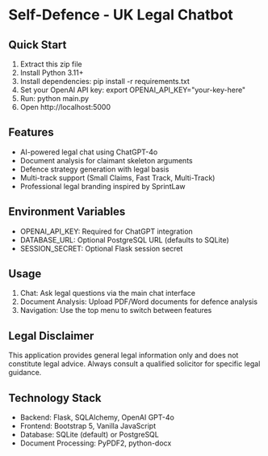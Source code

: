 # Self-Defence - UK Legal Chatbot

## Quick Start
1. Extract this zip file
2. Install Python 3.11+
3. Install dependencies: pip install -r requirements.txt
4. Set your OpenAI API key: export OPENAI_API_KEY="your-key-here"
5. Run: python main.py
6. Open http://localhost:5000

## Features
- AI-powered legal chat using ChatGPT-4o
- Document analysis for claimant skeleton arguments
- Defence strategy generation with legal basis
- Multi-track support (Small Claims, Fast Track, Multi-Track)
- Professional legal branding inspired by SprintLaw

## Environment Variables
- OPENAI_API_KEY: Required for ChatGPT integration
- DATABASE_URL: Optional PostgreSQL URL (defaults to SQLite)
- SESSION_SECRET: Optional Flask session secret

## Usage
1. Chat: Ask legal questions via the main chat interface
2. Document Analysis: Upload PDF/Word documents for defence analysis
3. Navigation: Use the top menu to switch between features

## Legal Disclaimer
This application provides general legal information only and does not constitute legal advice.
Always consult a qualified solicitor for specific legal guidance.

## Technology Stack
- Backend: Flask, SQLAlchemy, OpenAI GPT-4o
- Frontend: Bootstrap 5, Vanilla JavaScript
- Database: SQLite (default) or PostgreSQL
- Document Processing: PyPDF2, python-docx
